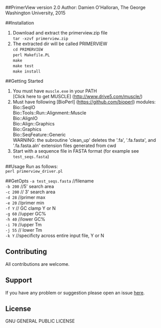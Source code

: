 ##PrimerView version 2.0
Author: Damien O'Halloran, The George Washington University, 2015

##Installation
1. Download and extract the primerview.zip file  
`tar -xzvf primerview.zip`  
2. The extracted dir will be called PRIMERVIEW  
  `cd PRIMERVIEW`  
  `perl Makefile.PL`  
  `make`  
  `make test`  
  `make install`  
  
##Getting Started  
1. You must have `muscle.exe` in your PATH  
[Click here to get MUSCLE] (http://www.drive5.com/muscle/)  
2. Must have following [BioPerl] (https://github.com/bioperl) modules:  
Bio::SeqIO  
Bio::Tools::Run::Alignment::Muscle  
Bio::AlignIO  
Bio::Align::Graphics  
Bio::Graphics  
Bio::SeqFeature::Generic  
WARNING: the subroutine 'clean_up' deletes the '.fa', '.fa.fasta', and '.fa.fasta.aln' extension files generated from cwd  
3. Start with a sequence file in FASTA format (for example see `test_seqs.fasta`)  

##Usage 
Run as follows:  
  `perl primerview_driver.pl`  
  
##GetOpts 
   `-a test_seqs.fasta` //filename  
   `-b 200` //5' search area    
   `-c 200` // 3' search area    
   `-d 28` //primer max    
   `-e 20` //primer min   
   `-f Y` // GC clamp Y or N  
   `-g 60` //upper GC%  
   `-h 40` //lower GC%  
   `-i 70` //upper Tm  
   `-j 55` // lower Tm  
   `-k Y` //specificty across entire input file, Y or N  

## Contributing
All contributions are welcome.

## Support
If you have any problem or suggestion please open an issue [here](https://github.com/dohalloran/PrimerView/issues).

## License 
GNU GENERAL PUBLIC LICENSE





